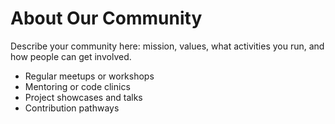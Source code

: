 
# About Our Community

Describe your community here: mission, values, what activities you run, and how people can get involved.

- Regular meetups or workshops
- Mentoring or code clinics
- Project showcases and talks
- Contribution pathways

